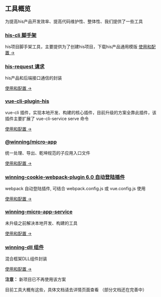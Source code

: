 <!--
 * @Author: smallalso<hu141418@gmail.com>
 * @Date: 2020-12-16 20:39:45
 * @LastEditors: smallalso<hu141418@gmail.com>
 * @LastEditTime: 2020-12-24 16:40:29
 * @FilePath: /his-doc/docs/tool/index.md
-->

## 工具概览

为提高his产品开发效率、提高代码维护性、整体性、我们提供了一些工具

### [his-cli 脚手架](./his-cli.html)

  his项目脚手架工具，主要提供为了创建his项目，下载his产品通用模版 [使用和配置 →](./his-cli.html)

### [his-request 请求](./his-request.html)

his产品和后端接口通信的封装

[使用和配置 →](./his-request.html)

### [vue-cli-plugin-his](./vue-cli-plugin-his.html)

vue-cli 插件，实现本地开发、构建的核心插件，目前升级的方案全靠此插件，该插件主要扩展了 vue-cli-service serve 命令

[使用和配置 →](./vue-cli-plugin-his.html)


### [@winning/micro-app](./micro-app.html)

统一处理、导出、乾坤规范的子应用入口文件

[使用和配置 →](./micro-app.html)

### [winning-cookie-webpack-plugin 6.0 自动登陆插件](./winning-cookie-webpack-plugin.html)

webpack 自动登陆插件, 可结合 webpack.config.js 或 vue.config.js 使用

[使用和配置 →](./winning-cookie-webpack-plugin.html)

### [winning-micro-app-service](./winning-micro-app-service.html)

未升级之前解决本地开发、构建的工具

[使用和配置 →](./winning-micro-app-service.html)

### [winning-dll 组件](./winning-dll.html)

混合框架DLL组件封装

[使用和配置 →](./winning-dll.html)

__注意：__ 新项目已不再使用该方案

目前工具大概有这些，具体文档请去详情页面查看 （部分文档还在完善中）
